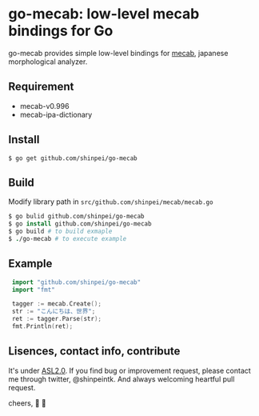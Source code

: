 # go-mecab: low-level mecab bindings for Go

go-mecab provides simple low-level bindings for [mecab](http://mecab.googlecode.com/svn/trunk/mecab/doc/index.html), japanese morphological analyzer.

## Requirement
 * mecab-v0.996
 * mecab-ipa-dictionary

## Install
```
$ go get github.com/shinpei/go-mecab
```

## Build
Modify library path in `src/github.com/shinpei/mecab/mecab.go`

```csh
$ go bulid github.com/shinpei/go-mecab
$ go install github.com/shinpei/go-mecab
$ go build # to build exmaple
$ ./go-mecab # to execute example
```

## Example

```go
 import "github.com/shinpei/go-mecab"
 import "fmt"

 tagger := mecab.Create();
 str := "こんにちは、世界";
 ret := tagger.Parse(str);
 fmt.Println(ret);
```

## Lisences, contact info, contribute
It's under [ASL2.0](http://www.apache.org/licenses/LICENSE-2.0). If you find bug or improvement request, please contact me through twitter, @shinpeintk. And always welcoming heartful pull request.

cheers, :sake: :moyai:

